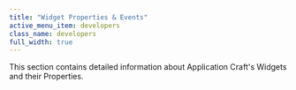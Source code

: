 ```yaml
---
title: "Widget Properties & Events"
active_menu_item: developers
class_name: developers
full_width: true
---
```



This section contains detailed information about Application Craft's Widgets and their Properties.

